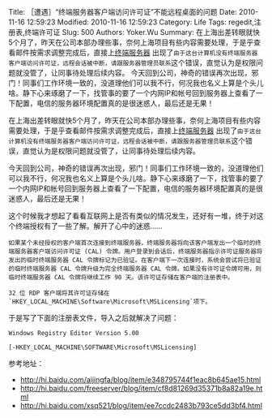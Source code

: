 ﻿Title: ［遭遇］“终端服务器客户端访问许可证”不能远程桌面的问题
Date: 2010-11-16 12:59:23
Modified: 2010-11-16 12:59:23
Category: Life
Tags: regedit,注册表,终端许可证
Slug: 500
Authors: Yoker.Wu
Summary: 
    在上海出差转眼就快5个月了，昨天在公司本部办理些事，奈何上海项目有些内容需要处理，于是乎查看邮件按需求调整完成后，直接上[终端服务器](http://www.google.com/search?hl=zh-CN&q=%E7%BB%88%E7%AB%AF%E6%9C%8D%E5%8A%A1%E5%99%A8&client=pub-9809305251274649) 出现了`由于这台计算机没有终端服务器客户端访问许可证，远程会话被中断，请跟服务器管理员联系`这个错误，直觉认为是权限问题就没管了，让同事待处理后续内容。
    今天回到公司，神奇的错误再次出现，邪门！同事们工作环境一致的，没道理他们可以我不行，何况我也名义上算是个头儿啥。静下心来琢磨了一下，找管事的要了一个内网IP和帐号回到服务器上查看了一下配置，电信的服务器环境配置真的是很迷惑人，最后还是无果！


在上海出差转眼就快5个月了，昨天在公司本部办理些事，奈何上海项目有些内容需要处理，于是乎查看邮件按需求调整完成后，直接上[终端服务器](http://www.google.com/search?hl=zh-CN&q=%E7%BB%88%E7%AB%AF%E6%9C%8D%E5%8A%A1%E5%99%A8&client=pub-9809305251274649) 出现了`由于这台计算机没有终端服务器客户端访问许可证，远程会话被中断，请跟服务器管理员联系`这个错误，直觉认为是权限问题就没管了，让同事待处理后续内容。

今天回到公司，神奇的错误再次出现，邪门！同事们工作环境一致的，没道理他们可以我不行，何况我也名义上算是个头儿啥。静下心来琢磨了一下，找管事的要了一个内网IP和帐号回到服务器上查看了一下配置，电信的服务器环境配置真的是很迷惑人，最后还是无果！

这个时候我才想起了看看互联网上是否有类似的情况发生，还好有一堆，终于对这个终端授权有了一些了解。解开了心中的迷惑……

    如果某个未经授权的客户端首次连接到终端服务器，终端服务器将向该客户端发出一个临时的终端服务器客户端访问许可证 (CAL) 令牌。用户登录到会话后，终端服务器指示许可证服务器将发出的临时终端服务器 CAL 令牌标记为已验证。在客户端下一次连接时，系统会尝试将已验证的临时终端服务器 CAL 令牌升级为完全终端服务器 CAL 令牌。如果没有许可证令牌可用，则临时终端服务器 CAL 令牌将继续工作 90 天。该许可证存储在客户端的注册表中。 
    
    32 位 RDP 客户端将其许可证存储在`HKEY_LOCAL_MACHINE\Software\Microsoft\MSLicensing`项下。

于是写了下面的注册表文件，导入之后就解决了问题：

```text
Windows Registry Editor Version 5.00

[-HKEY_LOCAL_MACHINE\SOFTWARE\Microsoft\MSLicensing]
```

参考地址：

+ <http://hi.baidu.com/aijingfa/blog/item/e348795744f1eac8b645ae15.html>
+ <http://hi.baidu.com/freeserver/blog/item/cf8d81269d35371b8a82a19e.html>
+ <http://hi.baidu.com/xsq521/blog/item/ee7ccdc2483b793ce5dd3bf4.html>